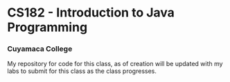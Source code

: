 # CS182 - Introduction to Java Programming
### Cuyamaca College

My repository for code for this class, as of creation will be updated with my labs to submit for this class as the class progresses.
